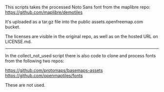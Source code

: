 This scripts takes the processed Noto Sans font from the maplibre repo: https://github.com/maplibre/demotiles

It's uploaded as a tar.gz file into the public assets.openfreemap.com bucket.

The licenses are visible in the original repo, as well as on the hosted URL on LICENSE.md.



---



In the collect_not_used script there is also code to clone and process fonts from the following two repos:

https://github.com/protomaps/basemaps-assets
https://github.com/openmaptiles/fonts

These are not used.

